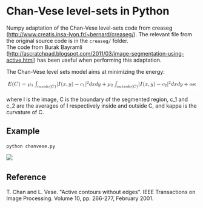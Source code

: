 Chan-Vese level-sets in Python
=============================

Numpy adaptation of the Chan-Vese level-sets code from creaseg
(http://www.creatis.insa-lyon.fr/~bernard/creaseg/). The relevant file from the
original source code is in the ``creaseg/`` folder.     
The code from Burak Bayramli
(http://ascratchpad.blogspot.com/2011/03/image-segmentation-using-active.html)
has been useful when performing this adaptation.

The Chan-Vese level sets model aims at minimizing the energy:

![Chan-Vese equation](equation/equation.png)

where I is the image, C is the boundary of the segmented region, c_1 and c_2 are
the averages of I respectively inside and outside C, and kappa is the curvature
of C.


Example
-------

``python chanvese.py``
    
<img src="levelset.gif" height="200">


Reference
---------

T. Chan and L. Vese. "Active contours without edges".
IEEE Transactions on Image Processing. Volume 10, pp. 266-277, February 2001.
